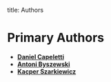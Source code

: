 title: Authors

Primary Authors
===============

* __[Daniel Capeletti](https://github.com/cpburn)__
* __[Antoni Byszewski](https://github.com/antbysh)__
* __[Kacper Szarkiewicz](https://github.com/Sharqiewicz)__
